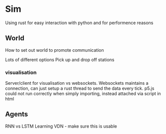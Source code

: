 # Sim

Using rust for easy interaction with python and for performence reasons

## World

How to set out world to promote communication

Lots of different options
Pick up and drop off stations

### visualisation

Server/client for visualisation vs websockets.
Websockets maintains a connection, can just setup a rust thread to send the data every tick.
p5.js could not run correctly when simply importing, instead attached via script in html

## Agents
RNN vs LSTM
Learning VDN - make sure this is usable